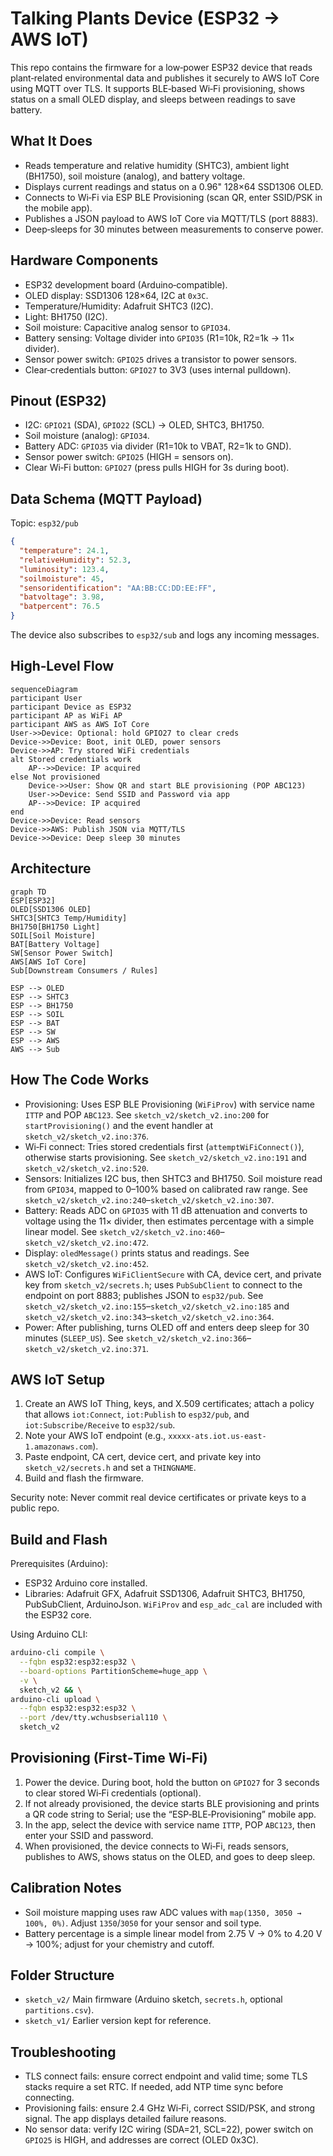 # Talking Plants Device (ESP32 → AWS IoT)

This repo contains the firmware for a low‑power ESP32 device that reads plant‑related environmental data and publishes it securely to AWS IoT Core using MQTT over TLS. It supports BLE‑based Wi‑Fi provisioning, shows status on a small OLED display, and sleeps between readings to save battery.

## What It Does
- Reads temperature and relative humidity (SHTC3), ambient light (BH1750), soil moisture (analog), and battery voltage.
- Displays current readings and status on a 0.96" 128×64 SSD1306 OLED.
- Connects to Wi‑Fi via ESP BLE Provisioning (scan QR, enter SSID/PSK in the mobile app).
- Publishes a JSON payload to AWS IoT Core via MQTT/TLS (port 8883).
- Deep‑sleeps for 30 minutes between measurements to conserve power.

## Hardware Components
- ESP32 development board (Arduino‑compatible).
- OLED display: SSD1306 128×64, I2C at `0x3C`.
- Temperature/Humidity: Adafruit SHTC3 (I2C).
- Light: BH1750 (I2C).
- Soil moisture: Capacitive analog sensor to `GPIO34`.
- Battery sensing: Voltage divider into `GPIO35` (R1=10k, R2=1k → 11× divider).
- Sensor power switch: `GPIO25` drives a transistor to power sensors.
- Clear‑credentials button: `GPIO27` to 3V3 (uses internal pulldown).

## Pinout (ESP32)
- I2C: `GPIO21` (SDA), `GPIO22` (SCL) → OLED, SHTC3, BH1750.
- Soil moisture (analog): `GPIO34`.
- Battery ADC: `GPIO35` via divider (R1=10k to VBAT, R2=1k to GND).
- Sensor power switch: `GPIO25` (HIGH = sensors on).
- Clear Wi‑Fi button: `GPIO27` (press pulls HIGH for 3s during boot).

## Data Schema (MQTT Payload)
Topic: `esp32/pub`

```json
{
  "temperature": 24.1,
  "relativeHumidity": 52.3,
  "luminosity": 123.4,
  "soilmoisture": 45,
  "sensoridentification": "AA:BB:CC:DD:EE:FF",
  "batvoltage": 3.98,
  "batpercent": 76.5
}
```

The device also subscribes to `esp32/sub` and logs any incoming messages.

## High‑Level Flow

```mermaid
sequenceDiagram
participant User
participant Device as ESP32
participant AP as WiFi AP
participant AWS as AWS IoT Core
User->>Device: Optional: hold GPIO27 to clear creds
Device->>Device: Boot, init OLED, power sensors
Device->>AP: Try stored WiFi credentials
alt Stored credentials work
    AP-->>Device: IP acquired
else Not provisioned
    Device->>User: Show QR and start BLE provisioning (POP ABC123)
    User->>Device: Send SSID and Password via app
    AP-->>Device: IP acquired
end
Device->>Device: Read sensors
Device->>AWS: Publish JSON via MQTT/TLS
Device->>Device: Deep sleep 30 minutes
```

## Architecture

```mermaid
graph TD
ESP[ESP32]
OLED[SSD1306 OLED]
SHTC3[SHTC3 Temp/Humidity]
BH1750[BH1750 Light]
SOIL[Soil Moisture]
BAT[Battery Voltage]
SW[Sensor Power Switch]
AWS[AWS IoT Core]
Sub[Downstream Consumers / Rules]

ESP --> OLED
ESP --> SHTC3
ESP --> BH1750
ESP --> SOIL
ESP --> BAT
ESP --> SW
ESP --> AWS
AWS --> Sub
```

## How The Code Works
- Provisioning: Uses ESP BLE Provisioning (`WiFiProv`) with service name `ITTP` and POP `ABC123`. See `sketch_v2/sketch_v2.ino:200` for `startProvisioning()` and the event handler at `sketch_v2/sketch_v2.ino:376`.
- Wi‑Fi connect: Tries stored credentials first (`attemptWiFiConnect()`), otherwise starts provisioning. See `sketch_v2/sketch_v2.ino:191` and `sketch_v2/sketch_v2.ino:520`.
- Sensors: Initializes I2C bus, then SHTC3 and BH1750. Soil moisture read from `GPIO34`, mapped to 0–100% based on calibrated raw range. See `sketch_v2/sketch_v2.ino:240`–`sketch_v2/sketch_v2.ino:307`.
- Battery: Reads ADC on `GPIO35` with 11 dB attenuation and converts to voltage using the 11× divider, then estimates percentage with a simple linear model. See `sketch_v2/sketch_v2.ino:460`–`sketch_v2/sketch_v2.ino:472`.
- Display: `oledMessage()` prints status and readings. See `sketch_v2/sketch_v2.ino:452`.
- AWS IoT: Configures `WiFiClientSecure` with CA, device cert, and private key from `sketch_v2/secrets.h`; uses `PubSubClient` to connect to the endpoint on port 8883; publishes JSON to `esp32/pub`. See `sketch_v2/sketch_v2.ino:155`–`sketch_v2/sketch_v2.ino:185` and `sketch_v2/sketch_v2.ino:343`–`sketch_v2/sketch_v2.ino:364`.
- Power: After publishing, turns OLED off and enters deep sleep for 30 minutes (`SLEEP_US`). See `sketch_v2/sketch_v2.ino:366`–`sketch_v2/sketch_v2.ino:371`.

## AWS IoT Setup
1. Create an AWS IoT Thing, keys, and X.509 certificates; attach a policy that allows `iot:Connect`, `iot:Publish` to `esp32/pub`, and `iot:Subscribe/Receive` to `esp32/sub`.
2. Note your AWS IoT endpoint (e.g., `xxxxx-ats.iot.us-east-1.amazonaws.com`).
3. Paste endpoint, CA cert, device cert, and private key into `sketch_v2/secrets.h` and set a `THINGNAME`.
4. Build and flash the firmware.

Security note: Never commit real device certificates or private keys to a public repo.

## Build and Flash
Prerequisites (Arduino):
- ESP32 Arduino core installed.
- Libraries: Adafruit GFX, Adafruit SSD1306, Adafruit SHTC3, BH1750, PubSubClient, ArduinoJson. `WiFiProv` and `esp_adc_cal` are included with the ESP32 core.

Using Arduino CLI:

```bash
arduino-cli compile \
  --fqbn esp32:esp32:esp32 \
  --board-options PartitionScheme=huge_app \
  -v \
  sketch_v2 && \
arduino-cli upload \
  --fqbn esp32:esp32:esp32 \
  --port /dev/tty.wchusbserial110 \
  sketch_v2
```

## Provisioning (First‑Time Wi‑Fi)
1. Power the device. During boot, hold the button on `GPIO27` for 3 seconds to clear stored Wi‑Fi credentials (optional).
2. If not already provisioned, the device starts BLE provisioning and prints a QR code string to Serial; use the “ESP‑BLE‑Provisioning” mobile app.
3. In the app, select the device with service name `ITTP`, POP `ABC123`, then enter your SSID and password.
4. When provisioned, the device connects to Wi‑Fi, reads sensors, publishes to AWS, shows status on the OLED, and goes to deep sleep.

## Calibration Notes
- Soil moisture mapping uses raw ADC values with `map(1350, 3050 → 100%, 0%)`. Adjust `1350`/`3050` for your sensor and soil type.
- Battery percentage is a simple linear model from 2.75 V → 0% to 4.20 V → 100%; adjust for your chemistry and cutoff.

## Folder Structure
- `sketch_v2/` Main firmware (Arduino sketch, `secrets.h`, optional `partitions.csv`).
- `sketch_v1/` Earlier version kept for reference.

## Troubleshooting
- TLS connect fails: ensure correct endpoint and valid time; some TLS stacks require a set RTC. If needed, add NTP time sync before connecting.
- Provisioning fails: ensure 2.4 GHz Wi‑Fi, correct SSID/PSK, and strong signal. The app displays detailed failure reasons.
- No sensor data: verify I2C wiring (SDA=21, SCL=22), power switch on `GPIO25` is HIGH, and addresses are correct (OLED 0x3C).
